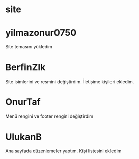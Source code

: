 # site
# yilmazonur0750
Site temasını yükledim
# BerfinZlk
Site isimlerini ve resmini değiştirdim. İletişime kişileri ekledim.
# OnurTaf
Menü rengini ve footer rengini değiştirdim
# UlukanB
Ana sayfada düzenlemeler yaptım. Kişi listesini ekledim
